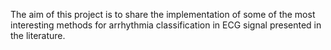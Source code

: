 The aim of this project is to share the implementation of  some of the most interesting methods for arrhythmia classification in ECG signal presented in the literature.